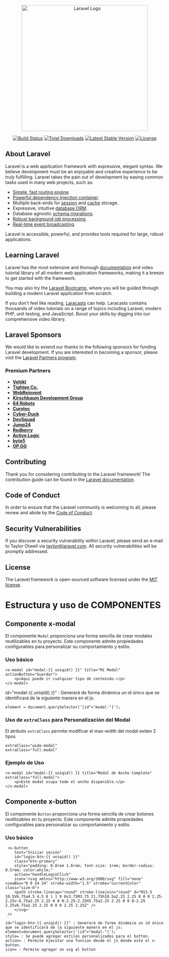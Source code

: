 <p align="center"><a href="https://laravel.com" target="_blank"><img src="https://raw.githubusercontent.com/laravel/art/master/logo-lockup/5%20SVG/2%20CMYK/1%20Full%20Color/laravel-logolockup-cmyk-red.svg" width="400" alt="Laravel Logo"></a></p>

<p align="center">
<a href="https://github.com/laravel/framework/actions"><img src="https://github.com/laravel/framework/workflows/tests/badge.svg" alt="Build Status"></a>
<a href="https://packagist.org/packages/laravel/framework"><img src="https://img.shields.io/packagist/dt/laravel/framework" alt="Total Downloads"></a>
<a href="https://packagist.org/packages/laravel/framework"><img src="https://img.shields.io/packagist/v/laravel/framework" alt="Latest Stable Version"></a>
<a href="https://packagist.org/packages/laravel/framework"><img src="https://img.shields.io/packagist/l/laravel/framework" alt="License"></a>
</p>

## About Laravel

Laravel is a web application framework with expressive, elegant syntax. We believe development must be an enjoyable and creative experience to be truly fulfilling. Laravel takes the pain out of development by easing common tasks used in many web projects, such as:

- [Simple, fast routing engine](https://laravel.com/docs/routing).
- [Powerful dependency injection container](https://laravel.com/docs/container).
- Multiple back-ends for [session](https://laravel.com/docs/session) and [cache](https://laravel.com/docs/cache) storage.
- Expressive, intuitive [database ORM](https://laravel.com/docs/eloquent).
- Database agnostic [schema migrations](https://laravel.com/docs/migrations).
- [Robust background job processing](https://laravel.com/docs/queues).
- [Real-time event broadcasting](https://laravel.com/docs/broadcasting).

Laravel is accessible, powerful, and provides tools required for large, robust applications.

## Learning Laravel

Laravel has the most extensive and thorough [documentation](https://laravel.com/docs) and video tutorial library of all modern web application frameworks, making it a breeze to get started with the framework.

You may also try the [Laravel Bootcamp](https://bootcamp.laravel.com), where you will be guided through building a modern Laravel application from scratch.

If you don't feel like reading, [Laracasts](https://laracasts.com) can help. Laracasts contains thousands of video tutorials on a range of topics including Laravel, modern PHP, unit testing, and JavaScript. Boost your skills by digging into our comprehensive video library.

## Laravel Sponsors

We would like to extend our thanks to the following sponsors for funding Laravel development. If you are interested in becoming a sponsor, please visit the [Laravel Partners program](https://partners.laravel.com).

### Premium Partners

- **[Vehikl](https://vehikl.com/)**
- **[Tighten Co.](https://tighten.co)**
- **[WebReinvent](https://webreinvent.com/)**
- **[Kirschbaum Development Group](https://kirschbaumdevelopment.com)**
- **[64 Robots](https://64robots.com)**
- **[Curotec](https://www.curotec.com/services/technologies/laravel/)**
- **[Cyber-Duck](https://cyber-duck.co.uk)**
- **[DevSquad](https://devsquad.com/hire-laravel-developers)**
- **[Jump24](https://jump24.co.uk)**
- **[Redberry](https://redberry.international/laravel/)**
- **[Active Logic](https://activelogic.com)**
- **[byte5](https://byte5.de)**
- **[OP.GG](https://op.gg)**

## Contributing

Thank you for considering contributing to the Laravel framework! The contribution guide can be found in the [Laravel documentation](https://laravel.com/docs/contributions).

## Code of Conduct

In order to ensure that the Laravel community is welcoming to all, please review and abide by the [Code of Conduct](https://laravel.com/docs/contributions#code-of-conduct).

## Security Vulnerabilities

If you discover a security vulnerability within Laravel, please send an e-mail to Taylor Otwell via [taylor@laravel.com](mailto:taylor@laravel.com). All security vulnerabilities will be promptly addressed.

## License

The Laravel framework is open-sourced software licensed under the [MIT license](https://opensource.org/licenses/MIT).

# Estructura y uso de COMPONENTES

## Componente x-modal

El componente `Modal` proporciona una forma sencilla de crear modales reutilizables en tu proyecto. Este componente admite propiedades configurables para personalizar su comportamiento y estilo.

### Uso básico

```blade
<x-modal id="modal-{{ uniqid() }}" title="Mi Modal" actionButton="Guardar">
    <p>Aqui puede ir cualquier tipo de contenido.</p>
</x-modal>
```
id="modal-{{ uniqid() }}" : Generará de forma dinámica un id único que se identificará de la siguiente manera en el js:
```
element = document.querySelector('[id^="modal-"]');
```
### Uso de `extraClass` para Personalización del Modal

El atributo `extraClass` permite modificar el max-width del modal exiten 2 tipos
```
extraClass="wide-modal"
extraClass="full-modal"
```
### Ejemplo de Uso 
```
<x-modal id="modal-{{ uniqid() }} title="Modal de Ancho Completo" extraClass="full-modal">
    <p>Este modal ocupa todo el ancho disponible.</p>
</x-modal>
```

## Componente x-button

El componente `Button` proporciona una forma sencilla de crear botones reutilizables en tu proyecto. Este componente admite propiedades configurables para personalizar su comportamiento y estilo.

### Uso básico

```blade
 <x-button
    text="Iniciar sesión"
    id="login-btn-{{ uniqid() }}"
    class="btn-primary"
    style="padding: 0.8rem 1.6rem; font-size: 1rem; border-radius: 0.5rem; color:white;"
    action="handleLoginClick"
    icon='<svg xmlns="http://www.w3.org/2000/svg" fill="none" viewBox="0 0 24 24" stroke-width="1.5" stroke="currentColor" class="size-6">
    <path stroke-linecap="round" stroke-linejoin="round" d="M13.5 10.5V6.75a4.5 4.5 0 1 1 9 0v3.75M3.75 21.75h10.5a2.25 2.25 0 0 0 2.25-2.25v-6.75a2.25 2.25 0 0 0-2.25-2.25H3.75a2.25 2.25 0 0 0-2.25 2.25v6.75a2.25 2.25 0 0 0 2.25 2.25Z" />
    </svg>' 
 />
```
```
id="login-btn-{{ uniqid() }}" : Generará de forma dinámica un id único que se identificará de la siguiente manera en el js: element=document.querySelector('[id^="modal-"]');
style= : Se puede agregar estilos personalizados para el button.
action= : Permite ejecutar una funcion desde el js donde este el x-button.
icon= : Permite agregar un svg al button
```
